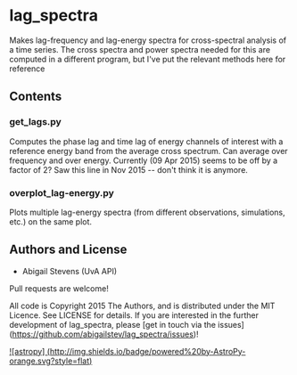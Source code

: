 # lag_spectra
Makes lag-frequency and lag-energy spectra for cross-spectral analysis of a time
series. The cross spectra and power spectra needed for this are computed in 
a different program, but I've put the relevant methods here for reference

## Contents

### get_lags.py
Computes the phase lag and time lag of energy channels of interest with a 
reference energy band from the average cross spectrum. Can average over 
frequency and over energy.
Currently (09 Apr 2015) seems to be off by a factor of 2?
Saw this line in Nov 2015 -- don't think it is anymore.

### overplot_lag-energy.py
Plots multiple lag-energy spectra (from different observations, simulations, 
etc.) on the same plot.


## Authors and License
* Abigail Stevens (UvA API)

Pull requests are welcome!

All code is Copyright 2015 The Authors, and is distributed under the MIT 
Licence. See LICENSE for details. If you are interested in the further 
development of lag_spectra, please [get in touch via the issues]
(https://github.com/abigailstev/lag_spectra/issues)!

[![astropy]
(http://img.shields.io/badge/powered%20by-AstroPy-orange.svg?style=flat)](http://www.astropy.org/) 